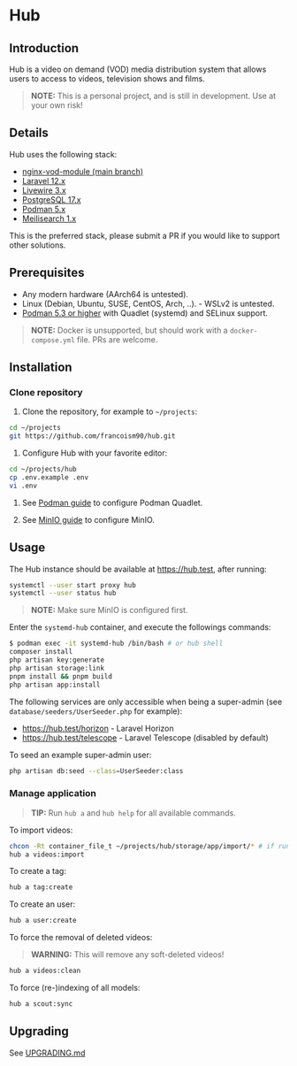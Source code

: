 # Hub

## Introduction

Hub is a video on demand (VOD) media distribution system that allows users to access to videos, television shows and films.

> **NOTE:** This is a personal project, and is still in development. Use at your own risk!

## Details

Hub uses the following stack:

- [nginx-vod-module (main branch)](https://github.com/diogoazevedos/nginx-vod-module)
- [Laravel 12.x](https://laravel.com/)
- [Livewire 3.x](https://livewire.laravel.com/)
- [PostgreSQL 17.x](https://www.postgresql.org/)
- [Podman 5.x](https://podman.io/)
- [Meilisearch 1.x](https://www.meilisearch.com/)

This is the preferred stack, please submit a PR if you would like to support other solutions.

## Prerequisites

- Any modern hardware (AArch64 is untested).
- Linux (Debian, Ubuntu, SUSE, CentOS, Arch, ..). - WSLv2 is untested.
- [Podman 5.3 or higher](https://podman.io/) with Quadlet (systemd) and SELinux support.

> **NOTE:** Docker is unsupported, but should work with a `docker-compose.yml` file. PRs are welcome.

## Installation

### Clone repository

1. Clone the repository, for example to `~/projects`:

```bash
cd ~/projects
git https://github.com/francoism90/hub.git
```

1. Configure Hub with your favorite editor:

```bash
cd ~/projects/hub
cp .env.example .env
vi .env
```

1. See [Podman guide](docs/podman.md) to configure Podman Quadlet.

1. See [MinIO guide](docs/minio.md) to configure MinIO.

## Usage

The Hub instance should be available at <https://hub.test>, after running:

```bash
systemctl --user start proxy hub
systemctl --user status hub
```

> **NOTE:** Make sure MinIO is configured first.

Enter the `systemd-hub` container, and execute the followings commands:

```bash
$ podman exec -it systemd-hub /bin/bash # or hub shell
composer install
php artisan key:generate
php artisan storage:link
pnpm install && pnpm build
php artisan app:install
```

The following services are only accessible when being a super-admin (see `database/seeders/UserSeeder.php` for example):

- <https://hub.test/horizon> - Laravel Horizon
- <https://hub.test/telescope> - Laravel Telescope (disabled by default)

To seed an example super-admin user:

```bash
php artisan db:seed --class=UserSeeder:class
```

### Manage application

> **TIP:** Run `hub a` and `hub help` for all available commands.

To import videos:

```bash
chcon -Rt container_file_t ~/projects/hub/storage/app/import/* # if running SELinux
hub a videos:import
```

To create a tag:

```bash
hub a tag:create
```

To create an user:

```bash
hub a user:create
```

To force the removal of deleted videos:

> **WARNING:** This will remove any soft-deleted videos!

```bash
hub a videos:clean
```

To force (re-)indexing of all models:

```bash
hub a scout:sync
```

## Upgrading

See [UPGRADING.md](UPGRADING.md)

